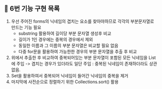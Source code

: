 ## 🚀 6번 기능 구현 목록

1. 우선 주어진 forms의 닉네임의 겹치는 요소를 찾아야하므로 각각의 부분문자열로 만드는 기능 필요
   - substring 활용하여 길이당 부분 문자열 생성후 비교
   - 길이가 1인 경우에는 중복의 경우에서 제외
   - 동일한 이름과 그 이름의 부분 문자열은 비교할 필요 없음
   - 다중 for문을 활용하여 가능한한 경우의 부분 문자열을 추출 후 비교
2. 위에서 추출한 후 비교하여 중복되어있는 부분 문자열이 포함된 모든 닉네임을 List에 주입 -> 겹치는 경우가 있더라도 일단 주입 : 중복된 닉네임이 존재하더라도 상관 없음.
3. Set을 활용하여서 중복되어 닉네임이 들어간 닉네임의 중복을 제거
4. 마지막에 사전순으로 정렬하기 위한 Collections.sort() 활용